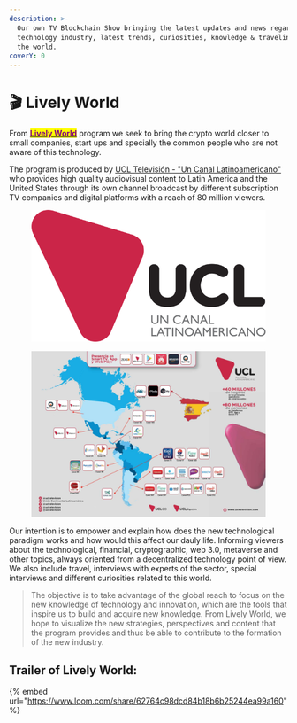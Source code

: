 ```yaml
---
description: >-
  Our own TV Blockchain Show bringing the latest updates and news regarding the
  technology industry, latest trends, curiosities, knowledge & traveling around
  the world.
coverY: 0
---
```


# 🎬 Lively World

From [<mark style="color:purple;">**Lively World**</mark>](lively-world.md#trailer-of-lively-world) program we seek to bring the crypto world closer to small companies, start ups and specially the common people who are not aware of this technology.&#x20;

The program is produced by [UCL Televisión - "Un Canal Latinoamericano"](https://www.ucltelevision.com) who provides high quality audiovisual content to Latin America and the United States through its own channel broadcast by different subscription TV companies and digital platforms with a reach of 80 million viewers.

<figure><img src="../.gitbook/assets/Logo-UCL_VeraTV 2 (1).png" alt=""><figcaption></figcaption></figure>

<figure><img src="../.gitbook/assets/Screenshot 2022-11-09 at 12.21.09.png" alt=""><figcaption></figcaption></figure>

Our intention is to empower and explain how does the new technological paradigm works and how would this affect our dauly life. Informing viewers about the technological, financial, cryptographic, web 3.0, metaverse and other topics, always oriented from a decentralized technology point of view. We also include travel, interviews with experts of the sector, special interviews and different curiosities related to this world.&#x20;

> The objective is to take advantage of the global reach to focus on the new knowledge of technology and innovation, which are the tools that inspire us to build and acquire new knowledge. From Lively World, we hope to visualize the new strategies, perspectives and content that the program provides and thus be able to contribute to the formation of the new industry.

## Trailer of Lively World:&#x20;

{% embed url="https://www.loom.com/share/62764c98dcd84b18b6b25244ea99a160" %}
